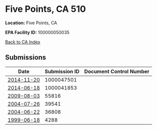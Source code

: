 # Five Points, CA 510

**Location:** Five Points, CA

**EPA Facility ID:** 100000050035

[Back to CA Index](../../index.md)

## Submissions

| Date | Submission ID | Document Control Number |
|------|--------------|-------------------------|
| [2014-11-20](submissions/1000047501.md) | 1000047501 |  |
| [2014-06-18](submissions/1000041853.md) | 1000041853 |  |
| [2009-08-03](submissions/55816.md) | 55816 |  |
| [2004-07-26](submissions/39541.md) | 39541 |  |
| [2004-06-22](submissions/36808.md) | 36808 |  |
| [1999-06-18](submissions/4288.md) | 4288 |  |
